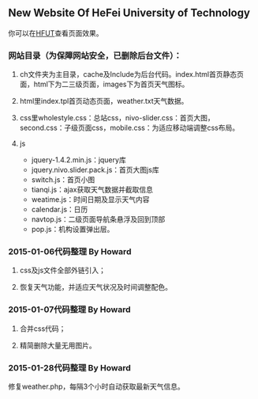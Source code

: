 ﻿## New Website Of HeFei University of Technology
你可以在[HFUT](http://www.hfut.edu.cn '合肥工业大学')查看页面效果。
### 网站目录（为保障网站安全，已删除后台文件）：

1. ch文件夹为主目录，cache及Include为后台代码。index.html首页静态页面，html下为二三级页面，images下为首页天气图标。

2. html里index.tpl首页动态页面，weather.txt天气数据。

3. css里wholestyle.css：总站css，nivo-slider.css：首页大图，second.css：子级页面css，mobile.css：为适应移动端调整css布局。

4. js
   - jquery-1.4.2.min.js：jquery库
   - jquery.nivo.slider.pack.js：首页大图js库
   - switch.js：首页小图
   - tianqi.js：ajax获取天气数据并截取信息
   - weatime.js：时间日期及显示天气内容
   - calendar.js：日历
   - navtop.js：二级页面导航条悬浮及回到顶部
   - pop.js：机构设置弹出层。

### 2015-01-06代码整理 By Howard

1. css及js文件全部外链引入；

2. 恢复天气功能，并适应天气状况及时间调整配色。


### 2015-01-07代码整理 By Howard

1. 合并css代码；

2. 精简删除大量无用图片。


### 2015-01-28代码整理 By Howard

修复weather.php，每隔3个小时自动获取最新天气信息。

